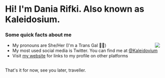 # Hi! I'm Dania Rifki. Also known as Kaleidosium. 

### Some quick facts about me
<img src="https://github-readme-stats.vercel.app/api/top-langs/?username=kaleidosium&layout=compact" align="right">

- My pronouns are She/Her (I'm a Trans Gal 🏳️‍⚧️)
- My most used social media is Twitter. You can find me at [@Kaleidovium](https://twitter.com/Kaleidosium)
- Visit [my website](http://kaleidosium.github.io/) for links to my profile on other platforms

##
That's it for now, see you later, traveller.
